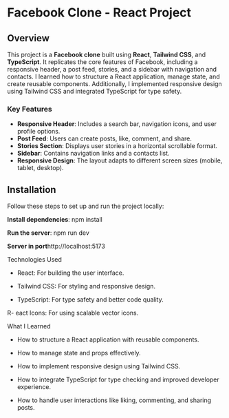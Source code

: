 # Facebook Clone - React Project

## Overview
This project is a **Facebook clone** built using **React**, **Tailwind CSS**, and **TypeScript**. It replicates the core features of Facebook, including a responsive header, a post feed, stories, and a sidebar with navigation and contacts. I learned how to structure a React application, manage state, and create reusable components. Additionally, I implemented responsive design using Tailwind CSS and integrated TypeScript for type safety.

### Key Features
- **Responsive Header**: Includes a search bar, navigation icons, and user profile options.
- **Post Feed**: Users can create posts, like, comment, and share.
- **Stories Section**: Displays user stories in a horizontal scrollable format.
- **Sidebar**: Contains navigation links and a contacts list.
- **Responsive Design**: The layout adapts to different screen sizes (mobile, tablet, desktop).

## Installation
Follow these steps to set up and run the project locally:

**Install dependencies**: npm install

**Run the server**: npm run dev

**Server in port**http://localhost:5173

Technologies Used

- React: For building the user interface.

- Tailwind CSS: For styling and responsive design.

- TypeScript: For type safety and better code quality.

R- eact Icons: For using scalable vector icons.

What I Learned

- How to structure a React application with reusable components.

- How to manage state and props effectively.

- How to implement responsive design using Tailwind CSS.

- How to integrate TypeScript for type checking and improved developer experience.

- How to handle user interactions like liking, commenting, and sharing posts.
